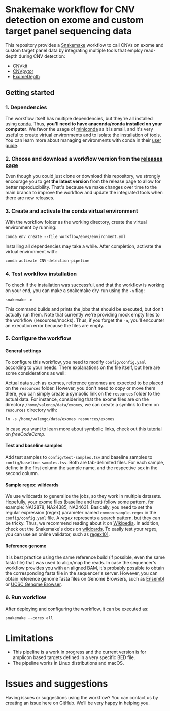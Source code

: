 # Snakemake workflow for CNV detection on exome and custom target panel sequencing data
This repository provides a [Snakemake](https://snakemake.readthedocs.io/en/stable/) workflow to call CNVs on exome 
and custom target panel data by integrating multiple tools that employ read-depth during CNV detection:
* [CNVkit](https://cnvkit.readthedocs.io/en/stable/index.html)
* [CNVpytor](https://github.com/abyzovlab/CNVpytor)
* [ExomeDepth](https://github.com/vplagnol/ExomeDepth)

## Getting started
### 1. Dependencies
The workflow itself has multiple dependencies, but they're all installed using [conda](https://docs.conda.io/en/latest/).
Thus, **you'll need to have anaconda/conda installed on your computer**. We favor the usage of [miniconda](https://docs.conda.io/en/latest/miniconda.html) 
as it is small, and it's very useful to create virtual environments and to isolate the installation of tools.
You can learn more about managing environments with conda in their [user guide](https://conda.io/projects/conda/en/latest/user-guide/tasks/manage-environments.html#creating-an-environment-with-commands).

### 2. Choose and download a workflow version from the [releases page]()
Even though you could just clone or download this repository, we strongly encourage you to get **the latest version** from the 
release page to allow for better reproducibility. That's because we make changes over time to the main branch to
improve the workflow and update the integrated tools when there are new releases.

### 3. Create and activate the conda virtual environment
With the workflow folder as the working directory, create the virtual environment by running:
```shell
conda env create --file workflow/envs/environment.yml
```
Installing all dependencies may take a while. After completion, activate the virtual environment with:
```shell
conda activate CNV-detection-pipeline
```

### 4. Test workflow installation
To check if the installation was successful, and that the workflow is working on your end, you can make a snakemake dry-run 
using the `-n` flag:
```shell
snakemake -n
```
This command builds and prints the jobs that should be executed, but don't actually run them. Note that
currently we're providing mock empty files to the workflow (resources/mocks). Thus, if you forget the `-n`, 
you'll encounter an execution error because the files are empty.

### 5. Configure the workflow
#### General settings
To configure this workflow, you need to modify `config/config.yaml` according to your needs.
There explanations on the file itself, but here are some considerations as well:

Actual data such as exomes, reference genomes are expected to be placed on the `resources` folder.
However, you don't need to copy or move them there, you can simply create a symbolic link on the `resources` folder
to the actual data.  For instance, considering that the exome files are on the directory `/home/valengo/data/exomes`,
we can create a symlink to them on `resources` directory with:
```shell
ln -s /home/valengo/data/exomes resources/exomes
```
In case you want to learn more about symbolic links, check out this [tutorial](https://www.freecodecamp.org/news/symlink-tutorial-in-linux-how-to-create-and-remove-a-symbolic-link/)
on *freeCodeCamp*.

#### Test and baseline samples
Add test samples to `config/test-samples.tsv` and baseline samples to `config/baseline-samples.tsv`.
Both are tab-delimited files. For each sample, define in the first column the sample name,
and the respective sex in the second column.

#### Sample regex: wildcards
We use wildcards to generalize the jobs, so they work in multiple datasets.
Hopefully, your exome files (baseline and test) follow some pattern, for example: NA12878, NA24385, NA24631.
Basically, you need to set the regular expression (regex) parameter named `common:sample-regex` in the `config/config.yaml` file.
A *regex* represents a search pattern, but they can be tricky.
Thus, we recommend reading about it on [Wikipedia](https://en.wikipedia.org/wiki/Regular_expression).
In addition, check out the Snakemake's docs on [wildcards](https://snakemake.readthedocs.io/en/stable/snakefiles/rules.html#wildcards).
To easily test your  *regex*, you can use an online validator, such as [regex101](https://regex101.com).


#### Reference genome
It is best practice using the same reference build (if possible, even the same fasta file) that was used to align/map the reads.
In case the sequencer's workflow provides you with an aligned BAM,
it's probably possible to obtain the corresponding fasta file in the sequencer's server.
However, you can obtain reference genome fasta files on Genome Browsers, such as [Ensembl](https://www.ensembl.org/index.html) or [UCSC Genome Browser](https://genome.ucsc.edu).


### 6. Run workflow
After deploying and configuring the workflow, it can be executed as:
```shell
snakemake --cores all
```

# Limitations
* This pipeline is a work in progress and the current version is for amplicon based targets defined in a very specific BED file.
* The pipeline works in Linux distributions and macOS.


# Issues and suggestions
Having issues or suggestions using the workflow? You can contact us by creating an issue here on GitHub. We’ll be very happy in helping you.